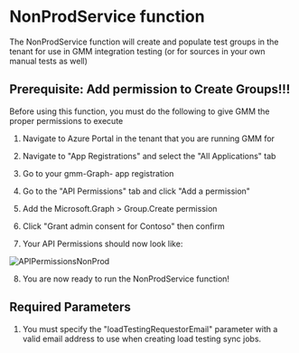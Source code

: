 # NonProdService function

The NonProdService function will create and populate test groups in the tenant for use in GMM integration testing (or for sources in your own manual tests as well)

## Prerequisite: Add permission to Create Groups!!!
Before using this function, you must do the following to give GMM the proper permissions to execute

1. Navigate to Azure Portal in the tenant that you are running GMM for

2. Navigate to "App Registrations" and select the "All Applications" tab

3. Go to your gmm-Graph-<env> app registration

4. Go to the "API Permissions" tab and click "Add a permission"

5. Add the Microsoft.Graph > Group.Create permission

6. Click "Grant admin consent for Contoso" then confirm

7. Your API Permissions should now look like:

![APIPermissionsNonProd](./APIPermissionsNonProd.png)

8. You are now ready to run the NonProdService function!

## Required Parameters

1. You must specify the "loadTestingRequestorEmail" parameter with a valid email address to use when creating load testing sync jobs.